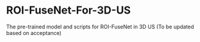 # ROI-FuseNet-For-3D-US
The pre-trained model and scripts for ROI-FuseNet in 3D US (To be updated based on acceptance)
